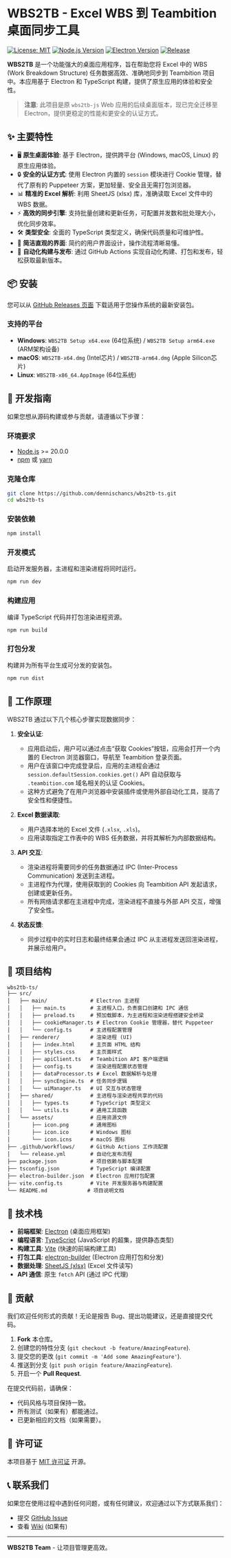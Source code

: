 # WBS2TB - Excel WBS 到 Teambition 桌面同步工具

[![License: MIT](https://img.shields.io/badge/License-MIT-yellow.svg)](https://opensource.org/licenses/MIT)
[![Node.js Version](https://img.shields.io/badge/node-%3E%3D20.0.0-brightgreen.svg)](https://nodejs.org/)
[![Electron Version](https://img.shields.io/badge/electron-%5E30.0.0-blue.svg)](https://www.electronjs.org/)
[![Release](https://img.shields.io/github/v/release/dennischancs/wbs2tb-ts?include_prereleases)](https://github.com/dennischancs/wbs2tb-ts/releases)

**WBS2TB** 是一个功能强大的桌面应用程序，旨在帮助您将 Excel 中的 WBS (Work Breakdown Structure) 任务数据高效、准确地同步到 Teambition 项目中。本应用基于 Electron 和 TypeScript 构建，提供了原生应用的体验和安全性。

> **注意**: 此项目是原 `wbs2tb-js` Web 应用的后续桌面版本，现已完全迁移至 Electron，提供更稳定的性能和更安全的认证方式。

## ✨ 主要特性

- 🖥️ **原生桌面体验**: 基于 Electron，提供跨平台 (Windows, macOS, Linux) 的原生应用体验。
- 🔒 **安全的认证方式**: 使用 Electron 内置的 `session` 模块进行 Cookie 管理，替代了原有的 Puppeteer 方案，更加轻量、安全且无需打包浏览器。
- 📊 **精准的 Excel 解析**: 利用 SheetJS (xlsx) 库，准确读取 Excel 文件中的 WBS 数据。
- ⚡ **高效的同步引擎**: 支持批量创建和更新任务，可配置并发数和批处理大小，优化同步效率。
- 🛠️ **类型安全**: 全面的 TypeScript 类型定义，确保代码质量和可维护性。
- 🎨 **简洁直观的界面**: 简约的用户界面设计，操作流程清晰易懂。
- 🚀 **自动化构建与发布**: 通过 GitHub Actions 实现自动化构建、打包和发布，轻松获取最新版本。

## 📦 安装

您可以从 [GitHub Releases 页面](https://github.com/dennischancs/wbs2tb-ts/releases) 下载适用于您操作系统的最新安装包。

### 支持的平台

- **Windows**: `WBS2TB Setup x64.exe` (64位系统) / `WBS2TB Setup arm64.exe` (ARM架构设备)
- **macOS**: `WBS2TB-x64.dmg` (Intel芯片) / `WBS2TB-arm64.dmg` (Apple Silicon芯片)
- **Linux**: `WBS2TB-x86_64.AppImage` (64位系统)

## 🚀 开发指南

如果您想从源码构建或参与贡献，请遵循以下步骤：

### 环境要求

- [Node.js](https://nodejs.org/) >= 20.0.0
- [npm](https://www.npmjs.com/) 或 [yarn](https://yarnpkg.com/)

### 克隆仓库

```bash
git clone https://github.com/dennischancs/wbs2tb-ts.git
cd wbs2tb-ts
```

### 安装依赖

```bash
npm install
```

### 开发模式

启动开发服务器，主进程和渲染进程将同时运行。

```bash
npm run dev
```

### 构建应用

编译 TypeScript 代码并打包渲染进程资源。

```bash
npm run build
```

### 打包分发

构建并为所有平台生成可分发的安装包。

```bash
npm run dist
```

## 🧠 工作原理

WBS2TB 通过以下几个核心步骤实现数据同步：

1.  **安全认证**:
    *   应用启动后，用户可以通过点击“获取 Cookies”按钮，应用会打开一个内置的 Electron 浏览器窗口，导航至 Teambition 登录页面。
    *   用户在该窗口中完成登录后，应用的主进程会通过 `session.defaultSession.cookies.get()` API 自动获取与 `.teambition.com` 域名相关的认证 Cookies。
    *   这种方式避免了在用户浏览器中安装插件或使用外部自动化工具，提高了安全性和便捷性。

2.  **Excel 数据读取**:
    *   用户选择本地的 Excel 文件 (`.xlsx`, `.xls`)。
    *   应用读取指定工作表中的 WBS 任务数据，并将其解析为内部数据结构。

3.  **API 交互**:
    *   渲染进程将需要同步的任务数据通过 IPC (Inter-Process Communication) 发送到主进程。
    *   主进程作为代理，使用获取到的 Cookies 向 Teambition API 发起请求，创建或更新任务。
    *   所有网络请求都在主进程中完成，渲染进程不直接与外部 API 交互，增强了安全性。

4.  **状态反馈**:
    *   同步过程中的实时日志和最终结果会通过 IPC 从主进程发送回渲染进程，并展示给用户。

## 📁 项目结构

```
wbs2tb-ts/
├── src/
│   ├── main/              # Electron 主进程
│   │   ├── main.ts        # 主进程入口，负责窗口创建和 IPC 通信
│   │   ├── preload.ts     # 预加载脚本，为主进程和渲染进程搭建安全桥梁
│   │   ├── cookieManager.ts # Electron Cookie 管理器，替代 Puppeteer
│   │   └── config.ts      # 主进程配置管理
│   ├── renderer/          # 渲染进程 (UI)
│   │   ├── index.html     # 主页面 HTML 结构
│   │   ├── styles.css     # 主页面样式
│   │   ├── apiClient.ts   # Teambition API 客户端逻辑
│   │   ├── config.ts      # 渲染进程配置状态管理
│   │   ├── dataProcessor.ts # Excel 数据解析与处理
│   │   ├── syncEngine.ts  # 任务同步逻辑
│   │   └── uiManager.ts   # UI 交互与状态管理
│   ├── shared/            # 主进程与渲染进程共享的代码
│   │   ├── types.ts       # TypeScript 类型定义
│   │   └── utils.ts       # 通用工具函数
│   └── assets/            # 应用资源文件
│       ├── icon.png       # 通用图标
│       ├── icon.ico       # Windows 图标
│       └── icon.icns      # macOS 图标
├── .github/workflows/     # GitHub Actions 工作流配置
│   └── release.yml        # 自动化发布流程
├── package.json           # 项目依赖与脚本配置
├── tsconfig.json          # TypeScript 编译配置
├── electron-builder.json  # Electron 应用打包配置
├── vite.config.ts         # Vite 开发服务器与构建配置
└── README.md             # 项目说明文档
```

## 🔧 技术栈

- **前端框架**: [Electron](https://www.electronjs.org/) (桌面应用框架)
- **编程语言**: [TypeScript](https://www.typescriptlang.org/) (JavaScript 的超集，提供静态类型)
- **构建工具**: [Vite](https://vitejs.dev/) (快速的前端构建工具)
- **打包工具**: [electron-builder](https://www.electron.build/) (Electron 应用打包和分发)
- **数据处理**: [SheetJS (xlsx)](https://sheetjs.com/) (Excel 文件读写)
- **API 通信**: 原生 `fetch` API (通过 IPC 代理)

## 🤝 贡献

我们欢迎任何形式的贡献！无论是报告 Bug、提出功能建议，还是直接提交代码。

1.  **Fork** 本仓库。
2.  创建您的特性分支 (`git checkout -b feature/AmazingFeature`).
3.  提交您的更改 (`git commit -m 'Add some AmazingFeature'`).
4.  推送到分支 (`git push origin feature/AmazingFeature`).
5.  开启一个 **Pull Request**.

在提交代码前，请确保：
- 代码风格与项目保持一致。
- 所有测试（如果有）都能通过。
- 已更新相应的文档（如果需要）。

## 📄 许可证

本项目基于 [MIT 许可证](LICENSE) 开源。

## 📞 联系我们

如果您在使用过程中遇到任何问题，或有任何建议，欢迎通过以下方式联系我们：

- 提交 [GitHub Issue](https://github.com/dennischancs/wbs2tb-ts/issues)
- 查看 [Wiki](https://github.com/dennischancs/wbs2tb-ts/wiki) (如果有)

---

**WBS2TB Team** - 让项目管理更高效。
